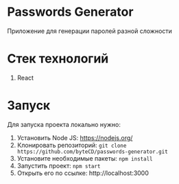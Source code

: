 # Passwords Generator
Приложение для генерации паролей разной сложности
# Стек технологий
1. React
# Запуск
Для запуска проекта локально нужно:
1. Установить Node JS: https://nodejs.org/
2. Клонировать репозиторий: `git clone https://github.com/byteCD/passwords-generator.git`
3. Установите необходимые пакеты: `npm install`
4. Запустить проект: `npm start`
5. Открыть его по ссылке: http://localhost:3000 
